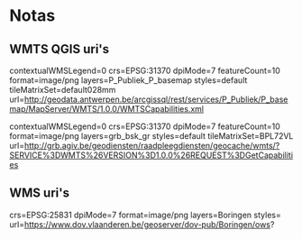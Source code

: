 Notas
====

WMTS QGIS uri's
----
contextualWMSLegend=0
crs=EPSG:31370
dpiMode=7
featureCount=10
format=image/png
layers=P_Publiek_P_basemap
styles=default
tileMatrixSet=default028mm
url=http://geodata.antwerpen.be/arcgissql/rest/services/P_Publiek/P_basemap/MapServer/WMTS/1.0.0/WMTSCapabilities.xml


contextualWMSLegend=0
crs=EPSG:31370
dpiMode=7
featureCount=10
format=image/png
layers=grb_bsk_gr
styles=default
tileMatrixSet=BPL72VL
url=http://grb.agiv.be/geodiensten/raadpleegdiensten/geocache/wmts/?SERVICE%3DWMTS%26VERSION%3D1.0.0%26REQUEST%3DGetCapabilities

WMS uri's
----

crs=EPSG:25831
dpiMode=7
format=image/png
layers=Boringen
styles=
url=https://www.dov.vlaanderen.be/geoserver/dov-pub/Boringen/ows?
